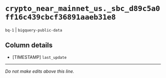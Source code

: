 # `crypto_near_mainnet_us._sbc_d89c5a0ff16c439cbcf36891aaeb31e8`
`bq-1` | `bigquery-public-data`

## Column details
* [TIMESTAMP] `last_update`

-------------------------------------------------------------------------------
*Do not make edits above this line.*
